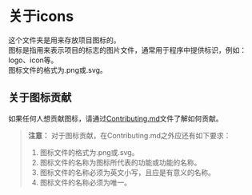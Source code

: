 # 关于icons

这个文件夹是用来存放项目图标的。  
图标是指用来表示项目的标志的图片文件，通常用于程序中提供标识，例如：logo、icon等。  
图标文件的格式为.png或.svg。  

## 关于图标贡献

如果任何人想贡献图标，请通过[Contributing.md](../Contributing.md)文件了解如何贡献。

> **注意：**
> 对于图标贡献，在Contributing.md之外应还有如下要求：
> 
> 1. 图标文件的格式为.png或.svg。
> 2. 图标文件的名称为图标所代表的功能或功能的名称。
> 3. 图标文件的名称必须为英文小写，且应是有意义的名称。
> 4. 图标文件的名称必须为唯一。

